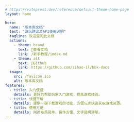 ```yaml
---
# https://vitepress.dev/reference/default-theme-home-page
layout: home

hero:
  name: "版本库文档"
  text: "游玩建议及API使用说明"
  tagline: 欢迎查阅此文档
  actions:
    - theme: brand
      text: 🚀查看文档
      link: /新手教程/index.md
    - theme: alt
      text: 🔗Github
      link: https://github.com/zihao-il/bbk-docs
  image:
    src: /favicon.ico
    alt: 版本库文档
features:
  - title: 入门便捷
    details: 更好的帮助玩家入门游戏，提高游戏体验。
  - title: 快捷下载
    details: 提供一键下载游戏的功能，方便玩家快速获取游戏资源。
  - title: 使用方便
    details: 网页布局简单，操作方便，文字说明清晰。
---
```


